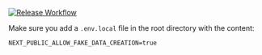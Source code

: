 [![Release Workflow](https://github.com/cabcookie/personal-crm/actions/workflows/release.yml/badge.svg?branch=main)](https://github.com/cabcookie/personal-crm/actions/workflows/release.yml)

Make sure you add a `.env.local` file in the root directory with the content:

```
NEXT_PUBLIC_ALLOW_FAKE_DATA_CREATION=true
```
